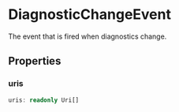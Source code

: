 # DiagnosticChangeEvent

The event that is fired when diagnostics change.

## Properties

### uris

```typescript
uris: readonly Uri[]
```

[Uri]: Uri.md
